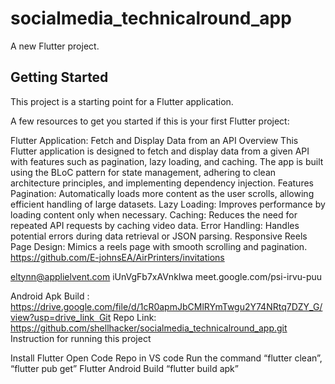 # socialmedia_technicalround_app

A new Flutter project.

## Getting Started

This project is a starting point for a Flutter application.

A few resources to get you started if this is your first Flutter project:


Flutter Application: Fetch and Display Data from an API
Overview
This Flutter application is designed to fetch and display data from a given API with features such as pagination, lazy loading, and caching. The app is built using the BLoC pattern for state management, adhering to clean architecture principles, and implementing dependency injection.
Features
Pagination: Automatically loads more content as the user scrolls, allowing efficient handling of large datasets.
Lazy Loading: Improves performance by loading content only when necessary.
Caching: Reduces the need for repeated API requests by caching video data.
Error Handling: Handles potential errors during data retrieval or JSON parsing.
Responsive Reels Page Design: Mimics a reels page with smooth scrolling and pagination.
https://github.com/E-johnsEA/AirPrinters/invitations

eltynn@applielvent.com
iUnVgFb7xAVnkIwa
meet.google.com/psi-irvu-puu

Android Apk Build : https://drive.google.com/file/d/1cR0apmJbCMlRYmTwgu2Y74NRtq7DZY_G/view?usp=drive_link  Git Repo Link: https://github.com/shellhacker/socialmedia_technicalround_app.git
   Instruction for running this project

Install Flutter
Open Code Repo in VS code
Run the command “flutter clean”, “flutter pub get”
Flutter Android Build “flutter build apk”
